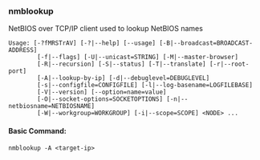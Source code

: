 ### nmblookup

NetBIOS over TCP/IP client used to lookup NetBIOS names

```
Usage: [-?fMRSTrAV] [-?|--help] [--usage] [-B|--broadcast=BROADCAST-ADDRESS]
        [-f|--flags] [-U|--unicast=STRING] [-M|--master-browser]
        [-R|--recursion] [-S|--status] [-T|--translate] [-r|--root-port]
        [-A|--lookup-by-ip] [-d|--debuglevel=DEBUGLEVEL]
        [-s|--configfile=CONFIGFILE] [-l|--log-basename=LOGFILEBASE]
        [-V|--version] [--option=name=value]
        [-O|--socket-options=SOCKETOPTIONS] [-n|--netbiosname=NETBIOSNAME]
        [-W|--workgroup=WORKGROUP] [-i|--scope=SCOPE] <NODE> ...
```

#### Basic Command:

```
nmblookup -A <target-ip>
```

